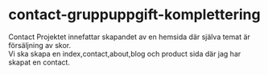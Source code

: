 # contact-gruppuppgift-komplettering
Contact
Projektet innefattar skapandet av en hemsida där själva temat är försäljning av skor.  
Vi ska skapa en index,contact,about,blog och product sida där jag har skapat en contact. 
